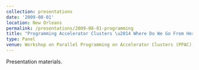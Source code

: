 ```yaml
---
collection: presentations
date: '2009-08-01'
location: New Orleans
permalink: /presentations/2009-08-01-programming
title: "Programming Accelerator Clusters \u2014 Where Do We Go From Here?"
type: Panel
venue: Workshop on Parallel Programming on Accelerator Clusters (PPAC), New Orleans
---
```


Presentation materials.
